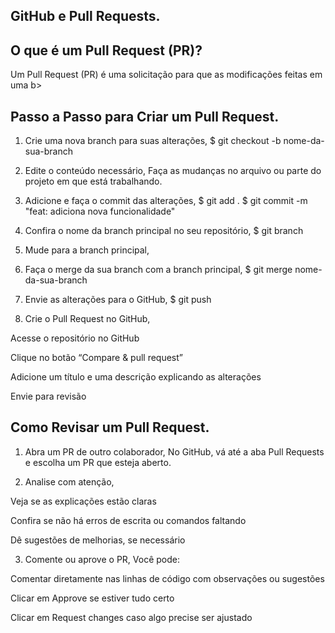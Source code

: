 ## GitHub e Pull Requests.

## O que é um Pull Request (PR)?
Um Pull Request (PR) é uma solicitação para que as modificações feitas em uma b>

## Passo a Passo para Criar um Pull Request.
1. Crie uma nova branch para suas alterações,
$ git checkout -b nome-da-sua-branch

2. Edite o conteúdo necessário,
Faça as mudanças no arquivo ou parte do projeto em que está trabalhando.

3. Adicione e faça o commit das alterações,
$ git add .
$ git commit -m "feat: adiciona nova funcionalidade"

4. Confira o nome da branch principal no seu repositório,
$ git branch

5. Mude para a branch principal,

6. Faça o merge da sua branch com a branch principal,
$ git merge nome-da-sua-branch

7. Envie as alterações para o GitHub,
$ git push

8. Crie o Pull Request no GitHub,

Acesse o repositório no GitHub

Clique no botão “Compare & pull request”

Adicione um título e uma descrição explicando as alterações

Envie para revisão

## Como Revisar um Pull Request.
1. Abra um PR de outro colaborador,
No GitHub, vá até a aba Pull Requests e escolha um PR que esteja aberto.

2. Analise com atenção,

Veja se as explicações estão claras

Confira se não há erros de escrita ou comandos faltando

Dê sugestões de melhorias, se necessário

3. Comente ou aprove o PR,
Você pode:

Comentar diretamente nas linhas de código com observações ou sugestões

Clicar em Approve se estiver tudo certo

Clicar em Request changes caso algo precise ser ajustado
﻿

